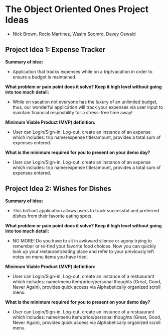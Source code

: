 # The Object Oriented Ones Project Ideas
- Nick Brown, Rocio Martinez, Wasim Soomro, Davey Oswald

  
## Project Idea 1: Expense Tracker

**Summary of idea:**
- Application that tracks expenses while on a trip/vacation in order to ensure a budget is maintained.
  
**What problem or pain point does it solve? Keep it high level without going into too much detail:**
- While on vacation not everyone has the luxury of an unlimited budget, thus, our wonderful application will track your expenses via user input to maintain financial resposbility for a stress-free time away!
  
**Minimum Viable Product (MVP) definition:**
- User can Login/Sign-in, Log-out, create an instance of an expense which includes: trip name/expense title/amount, provides a total sum of expenses entered.
  
**What is the minimum required for you to present on your demo day?**
- User can Login/Sign-in, Log-out, create an instance of an expense which includes: trip name/expense title/amount, provides a total sum of expenses entered.

  
## Project Idea 2: Wishes for Dishes

**Summary of idea:**
- This brilliant application allows users to track successful and preferred dishes from their favorite eating spots.
  
**What problem or pain point does it solve? Keep it high level without going into too much detail:**
- NO MORE! Do you have to sit in awkward silence or agony trying to remember or re-find your favorite food choices. Now you can quickly look up your restaurant/eating place and refer to your previously left notes on menu items you have tried.
  
**Minimum Viable Product (MVP) definition:**
- User can Login/Sign-in, Log-out, create an instance of a restuaurant which includes: name/menu item/price/personal thoughts (Great, Good, Never Again), provides quick access via Alphabetically organized scroll menu.
  
**What is the minimum required for you to present on your demo day?**
- User can Login/Sign-in, Log-out, create an instance of a restuaurant which includes: name/menu item/price/personal thoughts (Great, Good, Never Again), provides quick access via Alphabetically organized scroll menu.

